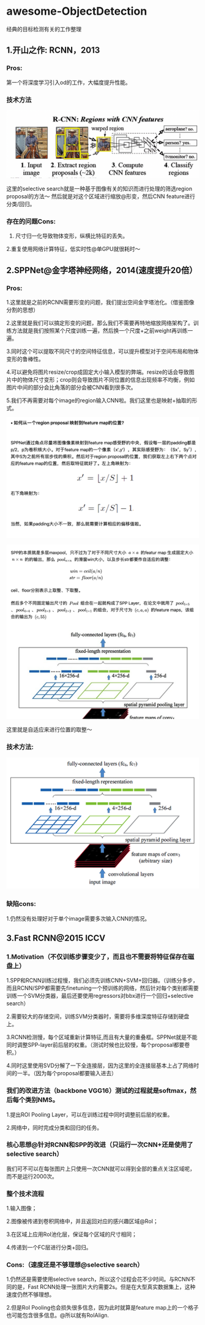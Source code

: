 # awesome-ObjectDetection
经典的目标检测有关的工作整理

## 1.开山之作: RCNN，2013

### Pros:
第一个将深度学习引入od的工作，大幅度提升性能。

### 技术方法
![](RCNN.png)

这里的selective search就是一种基于图像有关的知识而进行处理的筛选region proposal的方法～
然后就是对这个区域进行缩放@形变，然后CNN feature进行分类/回归。

### 存在的问题Cons:

1. 尺寸归一化导致物体变形，纵横比特征的丢失。

2.重复使用网络计算特征，低实时性@单GPU就很耗时～

## 2.SPPNet@金字塔神经网络，2014(速度提升20倍）

### Pros:
1.这里就是之前的RCNN需要形变的问题，我们提出空间金字塔池化。（借鉴图像分割的思想）

2.这里就是我们可以搞定形变的问题，那么我们不需要再特地缩放网络架构了。训练方法就是我们按照某个尺度训练一遍，然后换一个尺度+之前weight再训练一遍。

3.同时这个可以提取不同尺寸的空间特征信息，可以提升模型对于空间布局和物体变形的鲁棒性。

4.可以避免将图片resize/crop成固定大小输入模型的弊端。resize的话会导致图片中的物体尺寸变形；crop则会导致图片不同位置的信息出现频率不均衡，例如图片中间的部分会比角落的部分会被CNN看到很多次。

5.我们不再需要对每个image的region输入CNN啦。我们这里也是映射+抽取的形式。

![](SPPMap.png)


![](SPPdetails.png)
 
 这里就是自适应来进行位置的取整～
 
### 技术方法:
![](SPP.png)


### 缺陷cons:
1.仍然没有处理好对于单个image需要多次输入CNN的情况。

## 3.Fast RCNN@2015 ICCV
### 1.Motivation（不仅训练步骤变少了，而且也不需要将特征保存在磁盘上）
1.SPP和RCNN训练过程慢，我们必须先训练CNN+SVM+回归器。（训练分多步，而且RCNN/SPP都需要先finetuning一个预训练的网络，然后针对每个类别都需要训练一个SVM分类器，最后还要使用regressors对bbx进行一个回归+selective search）

2.需要较大的存储空间，训练SVM分类器时，需要将多维深度特征存储到硬盘上。

3.RCNN检测慢，每个区域重新计算特征,而且有大量的重叠框。SPPNet就是不能同时调整SPP-layer前后层的权重。（测试时候也比较慢，每个proposal都要卷积。）

4.同时这里使用SVD分解了一下全连接层，因为这里的全连接层基本上占了网络时间的一半。（因为每个proposal都要输入进去）

### 我们的改进方法（backbone VGG16）测试的过程就是softmax，然后每个类别NMS。
1.提出ROI Pooling Layer，可以在训练过程中同时调整前后层的权重。

2.网络中，同时完成分类和回归的任务。

### 核心思想@针对RCNN和SPP的改进（只运行一次CNN+还是使用了selective search）
我们可不可以在每张图片上只使用一次CNN就可以得到全部的重点关注区域呢，而不是运行2000次。

### 整个技术流程
1.输入图像；

2.图像被传递到卷积网络中，并且返回对应的感兴趣区域@RoI；

3.在区域上应用RoI池化层，保证每个区域的尺寸相同；

4.传递到一个FC层进行分类+回归。

### Cons:（速度还是不够理想@selective search）
1.仍然还是需要使用selective search，所以这个过程会花不少时间。与RCNN不同的是，Fast RCNN处理一张图片大约需要2s。但是在大型真实数据集上，这种速度仍然不够理想。

2.但是RoI Pooling也会损失很多信息，因为此时就算是feature map上的一个格子也可能包含很多信息。@所以就有RoIAlign.



